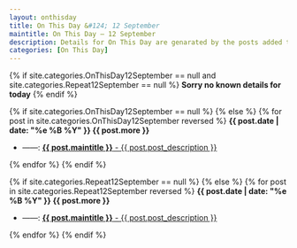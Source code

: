 ```yaml
---
layout: onthisday
title: On This Day &#124; 12 September
maintitle: On This Day — 12 September
description: Details for On This Day are genarated by the posts added to the website so the content is subject to changes/updates over time.
categories: [On This Day]
---
```


{% if site.categories.OnThisDay12September == null and site.categories.Repeat12September == null %}
<strong>Sorry no known details for today</strong>
{% endif %}

{% if site.categories.OnThisDay12September == null %}
{% else %}
{% for post in site.categories.OnThisDay12September reversed %}
<strong>{{ post.date | date: "%e %B %Y" }} {{ post.more }}</strong>
<ul>
<li> ——: <a href="{{ post.url }}"><strong>{{ post.maintitle }}</strong> - {{ post.post_description }}</a></li>
</ul>
{% endfor %}
{% endif %}

{% if site.categories.Repeat12September == null %}
{% else %}
{% for post in site.categories.Repeat12September reversed %}
<strong>{{ post.date | date: "%e %B %Y" }} {{ post.more }}</strong>
<ul>
<li> ——: <a href="{{ post.url }}"><strong>{{ post.maintitle }}</strong> - {{ post.post_description }}</a></li>
</ul>
{% endfor %}
{% endif %}
